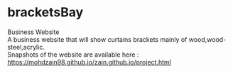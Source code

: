 # bracketsBay<br>
Business Website<br>
A business website that will show curtains brackets mainly of wood,wood-steel,acrylic.<br>
Snapshots of the website are available here : https://mohdzain98.github.io/zain.github.io/project.html
